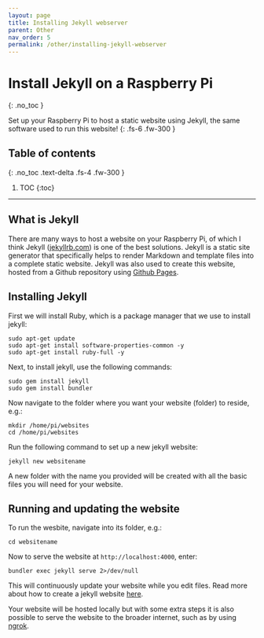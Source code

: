 ```yaml
---
layout: page
title: Installing Jekyll webserver
parent: Other
nav_order: 5
permalink: /other/installing-jekyll-webserver
---
```


# Install Jekyll on a Raspberry Pi
{: .no_toc }

Set up your Raspberry Pi to host a static website using Jekyll, the same software used to run this website!
{: .fs-6 .fw-300 }

## Table of contents
{: .no_toc .text-delta .fs-4 .fw-300 }

1. TOC
{:toc}
---

## What is Jekyll
There are many ways to host a website on your Raspberry Pi, of which I think Jekyll ([jekyllrb.com](https://jekyllrb.com/)) is one of the best solutions. Jekyll is a static site generator that specifically helps to render Markdown and template files into a complete static website. Jekyll was also used to create this website, hosted from a Github repository using [Github Pages](https://pages.github.com/).

## Installing Jekyll
First we will install Ruby, which is a package manager that we use to install jekyll:

```
sudo apt-get update
sudo apt-get install software-properties-common -y
sudo apt-get install ruby-full -y
```

Next, to install jekyll, use the following commands:

```
sudo gem install jekyll
sudo gem install bundler
```

Now navigate to the folder where you want your website (folder) to reside, e.g.:

```
mkdir /home/pi/websites
cd /home/pi/websites
```

Run the following command to set up a new jekyll website:

```
jekyll new websitename
```

A new folder with the name you provided will be created with all the basic files you will need for your website.

## Running and updating the website
To run the wesbite, navigate into its folder, e.g.:

```
cd websitename
```

Now to serve the website at `http://localhost:4000`, enter:

```
bundler exec jekyll serve 2>/dev/null
```

This will continuously update your website while you edit files. Read more about how to create a jekyll website [here](https://jekyllrb.com/).

Your website will be hosted locally but with some extra steps it is also possible to serve the website to the broader internet, such as by using [ngrok](https://ngrok.com/).
